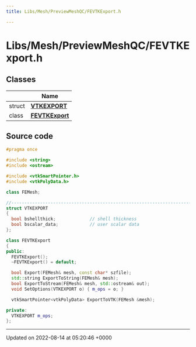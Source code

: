 ```yaml
---
title: Libs/Mesh/PreviewMeshQC/FEVTKExport.h

---
```


# Libs/Mesh/PreviewMeshQC/FEVTKExport.h



## Classes

|                | Name           |
| -------------- | -------------- |
| struct | **[VTKEXPORT](../Classes/structVTKEXPORT.md)**  |
| class | **[FEVTKExport](../Classes/classFEVTKExport.md)**  |




## Source code

```cpp
#pragma once

#include <string>
#include <ostream>

#include <vtkSmartPointer.h>
#include <vtkPolyData.h>

class FEMesh;

//-----------------------------------------------------------------------------
struct VTKEXPORT
{
  bool bshellthick;             // shell thickness
  bool bscalar_data;            // user scalar data
};

class FEVTKExport
{
public:
  FEVTKExport();
  ~FEVTKExport() = default;

  bool Export(FEMesh& mesh, const char* szfile);
  std::string ExportToString(FEMesh& mesh);
  bool ExportToStream(FEMesh& mesh, std::ostream& out);
  void SetOptions(VTKEXPORT o) { m_ops = o; }

  vtkSmartPointer<vtkPolyData> ExportToVTK(FEMesh &mesh);

private:
  VTKEXPORT m_ops;
};
```


-------------------------------

Updated on 2022-08-14 at 05:20:46 +0000
